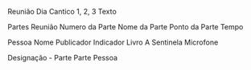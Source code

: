 Reunião
Dia
Cantico 1, 2, 3
Texto

Partes
Reunião
Numero da Parte
Nome da Parte
Ponto da Parte
Tempo

Pessoa
Nome
Publicador
Indicador
Livro
A Sentinela
Microfone

Designação - Parte
Parte
Pessoa
